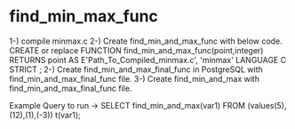 # find_min_max_func

1-) compile minmax.c
2-) Create find_min_and_max_func with below code.
CREATE or replace FUNCTION find_min_and_max_func(point,integer) RETURNS point AS E'Path_To_Compiled_minmax.c', 'minmax' LANGUAGE C STRICT ;
2-) Create find_min_and_max_final_func in PostgreSQL with find_min_and_max_final_func file.
3-) Create find_min_and_max with find_min_and_max_final_func file.

Example Query to run -> SELECT find_min_and_max(var1) FROM (values(5),(12),(1),(-3)) t(var1);
